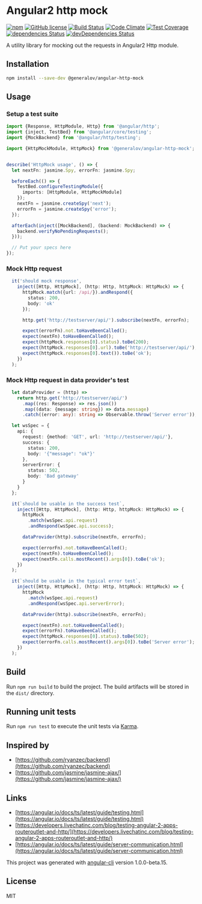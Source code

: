 # Angular2 http mock

[![npm](https://img.shields.io/npm/v/@generalov/angular-http-mock.svg)](https://www.npmjs.com/package/@generalov/angular-http-mock)
[![GitHub license](https://img.shields.io/badge/license-MIT-blue.svg?style=flat-square)](https://raw.githubusercontent.com/generalov/angular-http-mock/master/LICENSE)
[![Build Status](https://travis-ci.org/generalov/angular-http-mock.svg?branch=master)](https://travis-ci.org/generalov/angular-http-mock)
[![Code Climate](https://codeclimate.com/github/generalov/angular-http-mock/badges/gpa.svg)](https://codeclimate.com/github/generalov/angular-http-mock)
[![Test Coverage](https://codeclimate.com/github/generalov/angular-http-mock/badges/coverage.svg)](https://codeclimate.com/github/generalov/angular-http-mock/coverage)
[![dependencies Status](https://david-dm.org/generalov/angular-http-mock/status.svg)](https://david-dm.org/generalov/angular-http-mock)
[![devDependencies Status](https://david-dm.org/generalov/angular-http-mock/dev-status.svg)](https://david-dm.org/generalov/angular-http-mock?type=dev)

A utility library for mocking out the requests in Angular2 Http module.

## Installation

```sh
npm install --save-dev @generalov/angular-http-mock
```

## Usage

### Setup a test suite

```TypeScript
import {Response, HttpModule, Http} from '@angular/http';
import {inject, TestBed} from '@angular/core/testing';
import {MockBackend} from '@angular/http/testing';

import {HttpMockModule, HttpMock} from '@generalov/angular-http-mock';


describe('HttpMock usage', () => {
  let nextFn: jasmine.Spy, errorFn: jasmine.Spy;

  beforeEach(() => {
    TestBed.configureTestingModule({
      imports: [HttpModule, HttpMockModule]
    });
    nextFn = jasmine.createSpy('next');
    errorFn = jasmine.createSpy('error');
  });

  afterEach(inject([MockBackend], (backend: MockBackend) => {
    backend.verifyNoPendingRequests();
  }));

  // Put your specs here
});
```

### Mock Http request

```TypeScript
  it('should mock response',
    inject([Http, HttpMock], (http: Http, httpMock: HttpMock) => {
      httpMock.match({url: /api/}).andRespond({
        status: 200,
        body: 'ok'
      });

      http.get('http://testserver/api/').subscribe(nextFn, errorFn);

      expect(errorFn).not.toHaveBeenCalled();
      expect(nextFn).toHaveBeenCalled();
      expect(httpMock.responses[0].status).toBe(200);
      expect(httpMock.responses[0].url).toBe('http://testserver/api/');
      expect(httpMock.responses[0].text()).toBe('ok');
    })
  );
```

### Mock Http request in data provider's test

```TypeScript
  let dataProvider = (http) =>
    return http.get('http://testserver/api/')
      .map((res: Response) => res.json())
      .map((data: {message: string}) => data.message)
      .catch((error: any): string => Observable.throw('Server error'));
```

```TypeScript
  let wsSpec = {
    api: {
      request: {method: 'GET', url: 'http://testserver/api/'},
      success: {
        status: 200,
        body: '{"message": "ok"}'
      },
      serverError: {
        status: 502,
        body: 'Bad gateway'
      }
    }
  };
```

```TypeScript
  it(`should be usable in the success test`,
    inject([Http, HttpMock], (http: Http, httpMock: HttpMock) => {
      httpMock
        .match(wsSpec.api.request)
        .andRespond(wsSpec.api.success);

      dataProvider(http).subscribe(nextFn, errorFn);

      expect(errorFn).not.toHaveBeenCalled();
      expect(nextFn).toHaveBeenCalled();
      expect(nextFn.calls.mostRecent().args[0]).toBe('ok');
    })
  );

  it(`should be usable in the typical error test`,
    inject([Http, HttpMock], (http: Http, httpMock: HttpMock) => {
      httpMock
        .match(wsSpec.api.request)
        .andRespond(wsSpec.api.serverError);

      dataProvider(http).subscribe(nextFn, errorFn);

      expect(nextFn).not.toHaveBeenCalled();
      expect(errorFn).toHaveBeenCalled();
      expect(httpMock.responses[0].status).toBe(502);
      expect(errorFn.calls.mostRecent().args[0]).toBe('Server error');
    })
  );
```

## Build

Run `npm run build` to build the project. The build artifacts will be
stored in the `dist/` directory.

## Running unit tests

Run `npm run test` to execute the unit tests via [Karma][karma].

## Inspired by

* [https://github.com/ryanzec/backend](https://github.com/ryanzec/backend)
* [https://github.com/jasmine/jasmine-ajax/](https://github.com/jasmine/jasmine-ajax/)

## Links

* [https://angular.io/docs/ts/latest/guide/testing.html](https://angular.io/docs/ts/latest/guide/testing.html)
* [https://developers.livechatinc.com/blog/testing-angular-2-apps-routeroutlet-and-http/](https://developers.livechatinc.com/blog/testing-angular-2-apps-routeroutlet-and-http/)
* [https://angular.io/docs/ts/latest/guide/server-communication.html](https://angular.io/docs/ts/latest/guide/server-communication.html)

This project was generated with [angular-cli][angular-cli]
version 1.0.0-beta.15.

## License

MIT

[angular-cli]: https://github.com/angular/angular-cli
[karma]: https://karma-runner.github.io


